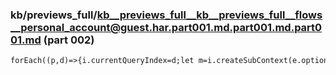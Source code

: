 ### kb/previews_full/kb__previews_full__kb__previews_full__flows__personal_account@guest.har.part001.md.part001.md.part001.md (part 002)

```md
forEach((p,d)=>{i.currentQueryIndex=d;let m=i.createSubContext(e.options,p);n&&m.delayNextStep(n),p===i.element&&(
```

```
